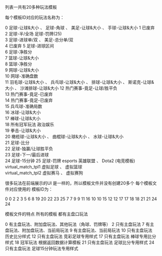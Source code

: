 <!--
 * @Author: 
 * @Date: 2022-08-22 16:47:54
 * @Description: 
-->

列表一共有20多种玩法模板

每个模板ID对应的玩法名称为：

0          足球-让球&大小  、 足球-角球 、 美足-让球&大小 、 手球-让球&大小 
1          已废弃
2          足球-半/全场      足球-罚牌(25)                                           
3          足球-进球单/双  、 美足-总分单/双                            
4          已废弃
5          足球-进球区间                                                
6          足球-净胜分                                                  
7          篮球-让球&大小                                               
8          篮球-净胜分                                                  
9          网球-让球&大小                                               
10         网球-准确盘数                                                
11         羽毛球-让球&大小 、 兵乓球-让球&大小 、 排球-让球&大小 、 斯诺克-让球&大小 、 沙滩排球-让球&大小 
12         热门赛事-竟足-让球/胜平负                                    
13         热门赛事-竟足-已废弃                                         
14         热门赛事-竟足-已废弃                                         
15         兵乓球-准确局数                                              
16         冰球-让球&大小                                               
17         棒球-让球&大小                                               
18         所有冠军玩法 政治娱乐                                        
19         拳击-让球&大小                                               
20         橄榄球-让球&大小 、 曲棍球-让球&大小 、 水球-让球&大小       
21         足球-比分                                                    
22         足球-独赢/让球胜平负                                         
23         足球-下一/最后进球                                           
24         足球-15分钟
25         足球-罚牌
esports    英雄联盟 、 Dota2  (电竞模板)                                           
virtual_match_tpl1  虚拟足球 、 虚拟篮球                                         
virtual_match_tpl2  虚拟赛马 、 虚拟赛狗                                         
  



很多玩法在前端展示的UI 是一样的，所以模板文件并没有创建20多个
每个模板文件对应使用的 模板ID为：

0       0
2       2   3   5   6   8   19  20  22  23 25
7       7
9       9   11  16
10      10  15
12      12
17      17
18      18
21      21
24      24

模板文件的特点
所有的模板 都有主盘口玩法

0   有主盘玩法、附加盘玩法、其他玩法（角球、罚牌等）
2   只有主盘玩法
7   有主盘玩法、附加盘玩法、当前局玩法
9   有主盘玩法、当前局玩法
10  只有主盘玩法  历史比分样式
12  只有主盘玩法  竞彩足球专用样式
17  只有主盘玩法  棒球专用比分样式
18  冠军玩法      根据返回数据计算模板
21  只有主盘玩法   足球比分专用样式
24  只有主盘玩法   足球15分钟玩法专用样式